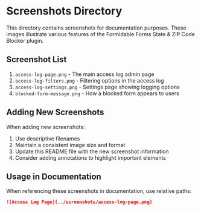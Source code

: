 # Screenshots Directory

This directory contains screenshots for documentation purposes. These images illustrate various features of the Formidable Forms State & ZIP Code Blocker plugin.

## Screenshot List

1. `access-log-page.png` - The main access log admin page
2. `access-log-filters.png` - Filtering options in the access log
3. `access-log-settings.png` - Settings page showing logging options
4. `blocked-form-message.png` - How a blocked form appears to users

## Adding New Screenshots

When adding new screenshots:

1. Use descriptive filenames
2. Maintain a consistent image size and format
3. Update this README file with the new screenshot information
4. Consider adding annotations to highlight important elements

## Usage in Documentation

When referencing these screenshots in documentation, use relative paths:

```markdown
![Access Log Page](../screenshots/access-log-page.png)
```
